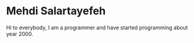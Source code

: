 # Mehdi Salartayefeh
Hi to everybody, I am a programmer and have started programming about year 2000.
